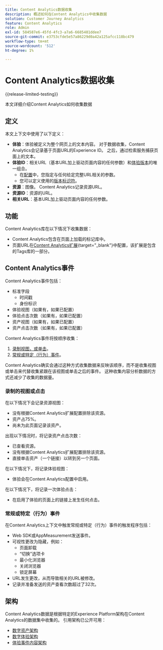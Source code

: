 ```yaml
---
title: Content Analytics数据收集
description: 概述如何在Content Analytics中收集数据
solution: Customer Journey Analytics
feature: Content Analytics
role: Admin
exl-id: 584587e6-45fd-4fc3-a7a6-6685481ddee7
source-git-commit: e3753cfde5e57a86229d0a42a125afcc118bc479
workflow-type: tm+mt
source-wordcount: '512'
ht-degree: 1%

---
```


# Content Analytics数据收集

{{release-limited-testing}}

本文详细介绍Content Analytics如何收集数据


## 定义

本文上下文中使用了以下定义：

* **体验**：体验被定义为整个网页上的文本内容。 对于数据收集，Content Analytics会记录基于页面URL的Experience ID。 之后，通过检索服务捕获页面上的文本。
* **体验ID**：相关URL（基本URL加上驱动页面内容的任何参数）和[体验版本](manual.md#versioning)的唯一组合。
   * 在[配置](configuration.md)中，您指定与任何给定完整URL相关的参数。
   * 您可以定义使用的[版本标识符](manual.md#versioning)。
* **资源**：图像。 Content Analytics记录资源URL。
* **资源ID**：资源的URL。
* **相关URL**：基本URL加上驱动页面内容的任何参数。


## 功能

Content Analytics库在以下情况下收集数据：

* Content Analytics包含在页面上加载的标记库中。
* 页面URL在[Content Analytics扩展](https://experienceleague.adobe.com/en/docs/experience-platform/tags/extensions/client/content-analytics/overview){target="_blank"}中配置，该扩展是包含的Tags库的一部分。


## Content Analytics事件

Content Analytics事件包括：

* 标准字段
   * 时间戳
   * 身份标识
* 体验视图（如果有，如果已配置）
* 体验点击次数（如果有，如果已配置）
* 资产视图（如果有，如果已配置）
* 资产点击次数（如果有，如果已配置）


Content Analytics事件将按顺序收集：

1. [录制视图，或单击](#recorded-view-or-click)。
1. [常规或特定（行为）事件](#regular-or-specific-behaviorial-event)。

Content Analytics确实会通过这种方式收集数据来反映该顺序，而不是收集视图或单击来代替收集紧跟在该视图或单击之后的事件。 这种收集内容分析数据的方式还减少了收集的数据量。

### 录制的视图或点击

在以下情况下会记录资源视图：

* 没有根据Content Analytics扩展配置排除该资源。
* 资产占75%。
* 尚未为此页面记录该资产。

出现以下情况时，将记录资产点击次数：

* 已查看资源。
* 没有根据Content Analytics扩展配置排除该资源。
* 直接单击资产（一个链接）以转到另一个页面。

在以下情况下，将记录体验视图：

* 体验会在Content Analytics配置中启用。

在以下情况下，将记录一次体验点击：

* 在启用了体验的页面上的链接上发生任何点击。


### 常规或特定（行为）事件

在Content Analytics上下文中触发常规或特定（行为）事件的触发程序包括：

* Web SDK或AppMeasurement发送事件。
* 可视性更改为隐藏，例如：
   * 页面卸载
   * “切换”选项卡
   * 最小化浏览器
   * 关闭浏览器
   * 锁定屏幕
* URL发生更改，从而导致相关的URL被修改。
* 记录并准备发送的资产查看次数超过了32次。


## 架构

Content Analytics数据是根据特定的Experience Platform架构在Content Analytics的数据集中收集的。 引用架构已公开可用：

* [数字资产架构](https://github.com/adobe/xdm/blob/master/components/classes/digital-asset.schema.json)
* [数字体验架构](https://github.com/adobe/xdm/blob/master/components/classes/digital-experience.schema.json)
* [体验事件内容架构](https://github.com/adobe/xdm/blob/master/components/fieldgroups/experience-event/experienceevent-content.schema.json)
